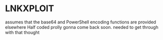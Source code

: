 # LNKXPLOIT
assumes that the base64 and PowerShell encoding functions are provided elsewhere
Half coded prolly gonna come back soon. needed to get through with that thought
